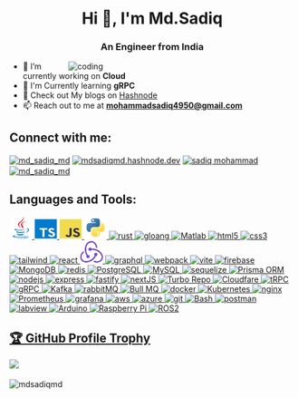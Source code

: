 <h1 align="center">Hi 👋, I'm Md.Sadiq</h1>
<h3 align="center">An Engineer from India</h3>
<img align="right" alt="coding" width="400" src="https://github.com/user-attachments/assets/d14bfbab-aa65-428d-ad28-31d6f873826d">

- 🔭 I’m currently working on **Cloud**
- 🌱 I'm Currently learning **gRPC**
- 📝 Check out My blogs on [Hashnode](https://mdsadiqmd.hashnode.dev/)
- 📫 Reach out to me at **mohammadsadiq4950@gmail.com**

<h2 align="left">Connect with me:</h2>
<p align="left">
  <a href="https://x.com/Md_Sadiq_Md" target="blank"><img align="center" src="https://img.icons8.com/?size=100&id=ClbD5JTFM7FA&format=png&color=000000)" alt="md_sadiq_md" height="50" width="50" /></a>
  <a href="https://mdsadiqmd.hashnode.dev/" target="blank"><img align="center" src="https://img.icons8.com/?size=100&id=HnB8zGOh5xgd&format=png&color=000000" alt="mdsadiqmd.hashnode.dev" height="40" width="40" /></a>
  <a href="https://www.linkedin.com/in/sadiq-mohammad-2b256b227/" target="blank"><img align="center" src="https://github.com/user-attachments/assets/5399a4ba-cc8f-4773-9de2-f6e1e9281a45" alt="sadiq mohammad" height="40" width="40" /></a>
  <a href="https://instagram.com/md_sadiq_md" target="blank"><img align="center" src="https://raw.githubusercontent.com/rahuldkjain/github-profile-readme-generator/master/src/images/icons/Social/instagram.svg" alt="md_sadiq_md" height="40" width="40" /></a>
</p>

<h2 align="left">Languages and Tools:</h2>
<p align="left"> 
<a href="https://www.java.com" target="_blank" rel="no-referrer">
  <img src="https://raw.githubusercontent.com/devicons/devicon/master/icons/java/java-original.svg" alt="java" width="40" height="40"/>
</a>

<a href="https://www.typescriptlang.org/" target="_blank" rel="no-referrer">
  <img src="https://raw.githubusercontent.com/devicons/devicon/master/icons/typescript/typescript-original.svg" alt="typescript" width="40" height="35"/>
</a>

<a href="https://developer.mozilla.org/en-US/docs/Web/JavaScript" target="_blank" rel="no-referrer">
  <img src="https://raw.githubusercontent.com/devicons/devicon/master/icons/javascript/javascript-original.svg" alt="javascript" width="40" height="35"/>
</a>

<a href="https://www.python.org" target="_blank" rel="no-referrer">
  <img src="https://raw.githubusercontent.com/devicons/devicon/master/icons/python/python-original.svg" alt="python" width="40" height="40"/>
</a>

<a href="https://www.rust-lang.org" target="_blank" rel="no-referrer">
  <img src="https://rustacean.net/assets/cuddlyferris.svg" alt="rust" width="40" height="40"/>
</a>

<a href="https://go.dev/" target="_blank" rel="no-referrer">
  <img src="https://github.com/user-attachments/assets/6cf4230b-cb8d-47fb-b826-b356fb8ca292" alt="gloang" width="40" height="40"/>
</a>

<a href="https://www.mathworks.com/" target="_blank" rel="no-referrer">
  <img src="https://img.icons8.com/?size=100&id=r5Y16PcDkoWI&format=png&color=000000" alt="Matlab" width="40" height="40"/>
</a>

<!--
<a href="https://kotlinlang.org" target="_blank" rel="no-referrer">
  <img src="https://www.vectorlogo.zone/logos/kotlinlang/kotlinlang-icon.svg" alt="kotlin" width="40" height="40"/>
</a>
-->

<a href="https://www.w3.org/html/" target="_blank" rel="no-referrer">
  <img src="https://github.com/user-attachments/assets/32c5d350-350a-41f7-8acd-928c8a1d108e" alt="html5" width="40" height="40"/>
</a>

<a href="https://www.w3schools.com/css/" target="_blank" rel="no-referrer">
  <img src="https://github.com/user-attachments/assets/57ee27a6-159f-4c01-a35b-858ef6bf8d3c" alt="css3" width="40" height="40"/>
</a>

<a href="https://tailwindcss.com/" target="_blank" rel="no-referrer">
  <img src="https://www.vectorlogo.zone/logos/tailwindcss/tailwindcss-icon.svg" alt="tailwind" width="40" height="40"/>
</a>

<a href="https://reactjs.org/" target="_blank" rel="no-referrer">
  <img src="https://github.com/user-attachments/assets/97c27788-fcdd-4491-8dd8-64a3dd359183" alt="react" width="40" height="40"/>
</a>

<a href="https://redux.js.org" target="_blank" rel="no-referrer">
  <img src="https://raw.githubusercontent.com/devicons/devicon/master/icons/redux/redux-original.svg" alt="redux" width="40" height="40"/>
</a>

<a href="https://graphql.org" target="_blank" rel="no-referrer">
  <img src="https://www.vectorlogo.zone/logos/graphql/graphql-icon.svg" alt="graphql" width="40" height="40"/>
</a>

<a href="https://webpack.js.org/" target="_blank" rel="no-referrer">
  <img src="https://github.com/user-attachments/assets/235c7cbd-332f-4290-831b-04c0a410385c" alt="webpack" width="35" height="35"/>
</a>

<a href="https://vitejs.dev/" target="_blank" rel="no-referrer">
  <img src="https://github.com/user-attachments/assets/4ab30d1c-5dc2-4e62-91b7-cd75f1dfc241" alt="vite" width="35" height="35"/>
</a>

<a href="https://firebase.google.com/" target="_blank" rel="no-referrer">
  <img src="https://www.vectorlogo.zone/logos/firebase/firebase-icon.svg" alt="firebase" width="40" height="40"/>
</a>

<a href="https://www.mongodb.com/" target="_blank" rel="no-referrer">
  <img src="https://github.com/user-attachments/assets/a16ceeef-a0dd-4635-9634-e87f56b5084e" alt="MongoDB" width="40" height="40"/>
</a>

<a href="https://redis.io" target="_blank" rel="no-referrer">
  <img src="https://github.com/user-attachments/assets/1a412053-1790-4404-b517-3b67f56d4d69" alt="redis" width="40" height="40"/>
</a>

<a href="https://www.postgresql.org" target="_blank" rel="no-referrer">
  <img src="https://github.com/user-attachments/assets/d4244519-7957-457d-b210-f709bedc12dd" alt="PostgreSQL" width="40" height="40"/>
</a>

<a href="https://www.mysql.com/" target="_blank" rel="no-referrer">
  <img src="https://github.com/user-attachments/assets/28425577-be5d-44af-9471-5357c33c1edb" alt="MySQL" width="40" height="40"/>
</a>

<a href="https://sequelize.org/" target="_blank" rel="no-referrer">
  <img src="https://github.com/user-attachments/assets/ddb3b5e1-ee1c-4df7-b975-b5fb5091c27a" alt="sequelize" width="40" height="40"/>
</a>

<a href="https://www.prisma.io/orm" target="_blank" rel="no-referrer">
  <img src="https://github.com/user-attachments/assets/07d82b1d-3806-49ba-972d-a3249034be64" alt="Prisma ORM" width="40" height="40"/>
</a>

<a href="https://nodejs.org" target="_blank" rel="no-referrer">
  <img src="https://github.com/user-attachments/assets/1e22b402-ff1a-4246-8b88-c34074c99932" alt="nodejs" width="40" height="40"/>
</a>

<a href="https://expressjs.com" target="_blank" rel="no-referrer">
  <img src="https://github.com/user-attachments/assets/2e6d95d6-53ea-4888-a4c9-4fea5d544c33" alt="express" width="40" height="40"/>
</a>

<a href="https://fastify.dev/" target="_blank" rel="no-referrer">
  <img src="https://github.com/user-attachments/assets/98b9d7c6-9e45-4f59-9995-eb3490adf478" alt="fastify" width="40" height="40"/>
</a>

<!--
<a href="https://socket.io/" target="_blank" rel="no-referrer">
  <img src="https://github.com/user-attachments/assets/47150c5b-a408-4646-9a18-b3daba554eca" alt="socket.io" width="40" height="40"/>
</a>

<a href="https://spring.io/" target="_blank" rel="no-referrer">
  <img src="https://www.vectorlogo.zone/logos/springio/springio-icon.svg" alt="spring" width="40" height="40"/>
</a>
-->

<a href="https://nextjs.org/" target="_blank" rel="no-referrer">
  <img src="https://img.icons8.com/?size=100&id=MWiBjkuHeMVq&format=png&color=000000" alt="nextJS" width="40" height="40"/>
</a>

<a href="https://turbo.build/" target="_blank" rel="no-referrer">
  <img src="https://github.com/user-attachments/assets/b401cb67-2734-45e3-8acc-e9a7e07fb35a" alt="Turbo Repo" width="35" height="35"/>
</a>

<a href="https://www.cloudflare.com/" target="_blank" rel="no-referrer">
  <img src="https://github.com/user-attachments/assets/14dfc38a-8cba-4abd-8e44-7875bb5892dc" alt="Cloudfare" width="35" height="35"/>
</a>

<a href="https://trpc.io/" target="_blank" rel="no-referrer">
  <img src="https://github.com/user-attachments/assets/fee03715-1a39-4967-95db-a2d6c0e97412" alt="tRPC" width="40" height="40"/>
</a>

<a href="https://www.cloudflare.com/" target="_blank" rel="no-referrer">
  <img src="https://github.com/user-attachments/assets/08efedc3-a2de-447f-a191-1c5cd12f5ec1" alt="gRPC" width="50" height="35"/>
</a>

<a href="https://kafka.apache.org/" target="_blank" rel="no-referrer">
  <img src="https://github.com/user-attachments/assets/9047213d-52b5-49fd-ad31-b34f0a7a9cee" alt="Kafka" width="40" height="40"/>
</a>

<a href="https://www.rabbitmq.com" target="_blank" rel="no-referrer">
  <img src="https://www.vectorlogo.zone/logos/rabbitmq/rabbitmq-icon.svg" alt="rabbitMQ" width="30" height="30"/>
</a>

<a href="https://bullmq.io/" target="_blank" rel="no-referrer">
  <img src="https://github.com/user-attachments/assets/a08ec349-707b-4940-9ba0-c9e499a9e6f5" alt="Bull MQ" width="40" height="30"/>
</a>

<a href="https://www.docker.com/" target="_blank" rel="no-referrer">
  <img src="https://github.com/user-attachments/assets/c28cfbb0-470b-4aad-b117-07cc5ec162c1" alt="docker" width="40" height="40"/>
</a>

<a href="https://kubernetes.io" target="_blank" rel="no-referrer">
  <img src="https://www.vectorlogo.zone/logos/kubernetes/kubernetes-icon.svg" alt="Kubernetes" width="40" height="40"/>
</a>

<a href="https://www.nginx.com" target="_blank" rel="no-referrer">
  <img src="https://github.com/user-attachments/assets/7d00d2a8-7c9a-4642-8f46-c08ffdccbc6c" alt="nginx" width="40" height="40"/>
</a>

<a href="https://prometheus.io/" target="_blank" rel="no-referrer">
  <img src="https://github.com/user-attachments/assets/86ccb4c1-05e0-4890-b9b9-5fc83cea392f" alt="Prometheus" width="40" height="40"/>
</a>

<a href="https://grafana.com/" target="_blank" rel="no-referrer">
  <img src="https://github.com/user-attachments/assets/54fc343f-bf65-4051-8e2a-80ca2d6d2044" alt="grafana" width="40" height="40"/>
</a>

<a href="https://aws.amazon.com/" target="_blank" rel="no-referrer">
  <img src="https://github.com/user-attachments/assets/09ec87ad-29d9-4608-b0c5-0d039e18baf2" alt="aws" width="40" height="40"/>
</a>

<a href="https://azure.microsoft.com/en-in/" target="_blank" rel="no-referrer">
  <img src="https://github.com/user-attachments/assets/5b584f4e-a744-4f6e-86c9-df645fccc83d" alt="azure" width="35" height="35"/>
</a>

<a href="https://git-scm.com/" target="_blank" rel="no-referrer">
  <img src="https://www.vectorlogo.zone/logos/git-scm/git-scm-icon.svg" alt="git" width="40" height="40"/>
</a>

<a href="https://www.gnu.org/software/bash/" target="_blank" rel="no-referrer">
  <img src="https://github.com/user-attachments/assets/cdc8ff89-6b46-4de9-933b-cc829f440152" alt="Bash" width="40" height="40"/>
</a>

<a href="https://postman.com" target="_blank" rel="no-referrer">
  <img src="https://www.vectorlogo.zone/logos/getpostman/getpostman-icon.svg" alt="postman" width="40" height="40"/>
</a>

<!--
<a href="https://jestjs.io" target="_blank" rel="no-referrer">
  <img src="https://www.vectorlogo.zone/logos/jestjsio/jestjsio-icon.svg" alt="jest" width="40" height="40"/>
</a>
-->
<a href="https://www.ni.com/en/support/downloads/software-products/download.labview.html#544096" target="_blank" rel="no-referrer">
  <img src="https://github.com/user-attachments/assets/15ee00bc-10b0-4706-b9f8-6f16bc846c62" alt="labview" width="40" height="40"/>
</a>

<a href="https://www.arduino.cc/" target="_blank" rel="no-referrer">
  <img src="https://cdn.worldvectorlogo.com/logos/arduino-1.svg" alt="Arduino" width="40" height="40"/>
</a>

<a href="https://www.raspberrypi.org/" target="_blank" rel="no-referrer">
  <img src="https://github.com/user-attachments/assets/4475b218-e616-448f-9f6d-e1d81287005b" alt="Raspberry Pi" width="40" height="40"/>
</a>

<a href="https://docs.ros.org/en/" target="_blank" rel="no-referrer">
  <img src="https://avatars.githubusercontent.com/u/3979232" alt="ROS2" width="40" height="40"/>
</a>
</p>

<a href="https://github.com/mdsadiqmd/github-profile-trophy"><h2>🏆 GitHub Profile Trophy</h2></a>
<a href="https://github.com/mdsadiqmd/github-profile-trophy" style='flex'><img width=800 src="https://github-profile-trophy.vercel.app/?username=mdsadiqmd&row=2&column=5&theme=gruvbox&no-frame=true"/></a>

<p><img align="center" src="https://github-readme-stats.vercel.app/api/top-langs/?username=mdsadiqmd&layout=compact&theme=tokyonight" alt="mdsadiqmd" /></p>

